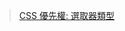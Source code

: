 > [CSS 優先權: 選取器類型](https://docs.f2e.idv.tw/css/specificity.html#%E9%81%B8%E5%8F%96%E5%99%A8%E9%A1%9E%E5%9E%8B)